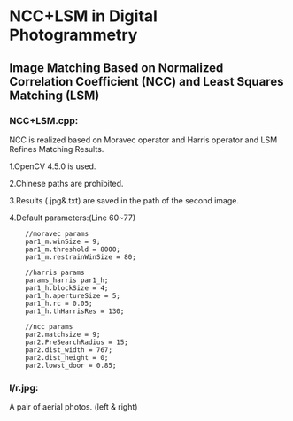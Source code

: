 # NCC+LSM in Digital Photogrammetry

## Image Matching Based on Normalized Correlation Coefficient (NCC) and Least Squares Matching (LSM)

### NCC+LSM.cpp:
NCC is realized based on Moravec operator and Harris operator and LSM Refines Matching Results.

1.OpenCV 4.5.0 is used.

2.Chinese paths are prohibited.

3.Results (.jpg&.txt) are saved in the path of the second image.

4.Default parameters:(Line 60~77)

		//moravec params
		par1_m.winSize = 9;
		par1_m.threshold = 8000;
		par1_m.restrainWinSize = 80;

		//harris params
		params_harris par1_h;
		par1_h.blockSize = 4;
		par1_h.apertureSize = 5;
		par1_h.rc = 0.05;
		par1_h.thHarrisRes = 130;

		//ncc params
		par2.matchsize = 9;
		par2.PreSearchRadius = 15;
		par2.dist_width = 767;
		par2.dist_height = 0;
		par2.lowst_door = 0.85;
### l/r.jpg:
A pair of aerial photos. (left & right) 
